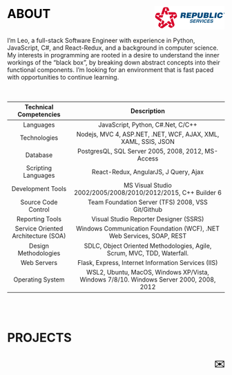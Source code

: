 <!-- # ABOUT -->

<!-- <h2 align="center" >	 -->
<!-- Linkedin -->
<!-- <p align="center"> -->
<br />

  <a  style="text-decoration:none; color:black" >
   <h1 align="left">ABOUT
     
  <a href="https://www.linkedin.com/in/leoworkcp/"  style="text-decoration:none; color:black" >
    <img src="./Assets/Republic_Website_Logo.png" alt="Logo" style="background-color:white"  align="right">
    <br />
  </a>
  
</h2>
<br />
I’m Leo, a full-stack Software Engineer with experience in Python, JavaScript, C#, and React-Redux, and a background in computer science. My interests in programming are rooted in a desire to understand the inner workings of the “black box”, by breaking down abstract concepts into their functional components. I’m looking for an environment that is fast paced with opportunities to continue learning.

<br />
<br />
<br />

|       Technical Competencies        |                                      Description                                       |
| :---------------------------------: | :------------------------------------------------------------------------------------: |
|              Languages              |                           JavaScript, Python, C#.Net, C/C++                            |
|            Technologies             |             Nodejs, MVC 4, ASP.NET, .NET, WCF, AJAX, XML, XAML, SSIS, JSON             |
|              Database               |                   PostgresQL, SQL Server 2005, 2008, 2012, MS-Access                   |
|         Scripting Languages         |                         React-Redux, AngularJS, J Query, Ajax                          |
|          Development Tools          |             MS Visual Studio 2002/2005/2008/2010/2012/2015, C++ Builder 6              |
|         Source Code Control         |                   Team Foundation Server (TFS) 2008, VSS Git/Github                    |
|           Reporting Tools           |                         Visual Studio Reporter Designer (SSRS)                         |
| Service Oriented Architecture (SOA) |         Windows Communication Foundation (WCF), .NET Web Services, SOAP, REST          |
|        Design Methodologies         |        SDLC, Object Oriented Methodologies, Agile, Scrum, MVC, TDD, Waterfall.         |
|             Web Servers             |                  Flask, Express, Internet Information Services (IIS)                   |
|          Operating System           | WSL2, Ubuntu, MacOS, Windows XP/Vista, Windows 7/8/10. Windows Server 2000, 2008, 2012 |

<br />
<br />

# PROJECTS



<a href="mailto:leoworkcp@gmail.com" target="_blank"  class="icon alt fa-envelope" style="text-decoration: none"><h2 align="right" >
✉️</a>
